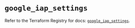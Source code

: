 # `google_iap_settings`

Refer to the Terraform Registry for docs: [`google_iap_settings`](https://registry.terraform.io/providers/hashicorp/google/6.26.0/docs/resources/iap_settings).
